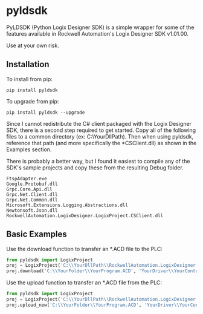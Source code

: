 # pyldsdk

PyLDSDK (Python Logix Designer SDK) is a simple wrapper for some of the features available in Rockwell Automation's Logix Designer SDK v1.01.00.<br>

Use at your own risk.<br>

## Installation

To install from pip:
```console
pip install pyldsdk
```

To upgrade from pip:
```console
pip install pyldsdk --upgrade
```

Since I cannot redistribute the C# client packaged with the Logix Designer SDK, there is a second step required to get started.  Copy all of the following files to a common directory (ex: C:\\YourDllPath).  Then when using pyldsdk, reference that path (and more specifically the *CSClient.dll) as shown in the Examples section.

There is probably a better way, but I found it easiest to compile any of the SDK's sample projects and copy these from the resulting Debug folder.

```console
FtspAdapter.exe
Google.Protobuf.dll
Grpc.Core.Api.dll
Grpc.Net.Client.dll
Grpc.Net.Common.dll
Microsoft.Extensions.Logging.Abstractions.dll
Newtonsoft.Json.dll
RockwellAutomation.LogixDesigner.LogixProject.CSClient.dll
```

## Basic Examples

Use the download function to transfer an *.ACD file to the PLC:

```python
from pyldsdk import LogixProject
proj = LogixProject('C:\\YourDllPath\\RockwellAutomation.LogixDesigner.LogixProject.CSClient.DLL')
proj.download('C:\\YourFolder\\YourProgram.ACD', 'YourDriver\\YourControllerIpAddress')
```

Use the upload function to transfer an *.ACD file from the PLC:

```python
from pyldsdk import LogixProject
proj = LogixProject('C:\\YourDllPath\\RockwellAutomation.LogixDesigner.LogixProject.CSClient.DLL')
proj.upload_new('C:\\YourFolder\\YourProgram.ACD', 'YourDriver\\YourControllerIpAddress')
```